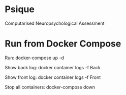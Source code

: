 # Psique
Computarised Neuropsychological Assessment


# Run from Docker Compose
Run:  docker-compose up -d

Show back log:  docker container logs -f Back

Show front log:  docker container logs -f Front

Stop all containers: docker-compose down


